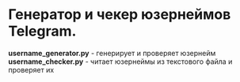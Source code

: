 # Генератор и чекер юзернеймов Telegram.
**username_generator.py** - генерирует и проверяет юзернейм  
**username_checker.py** - читает юзернеймы из текстового файла и проверяет их
